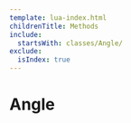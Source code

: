 ```yaml
---
template: lua-index.html
childrenTitle: Methods
include:
  startsWith: classes/Angle/
exclude:
  isIndex: true
---
```


# Angle
